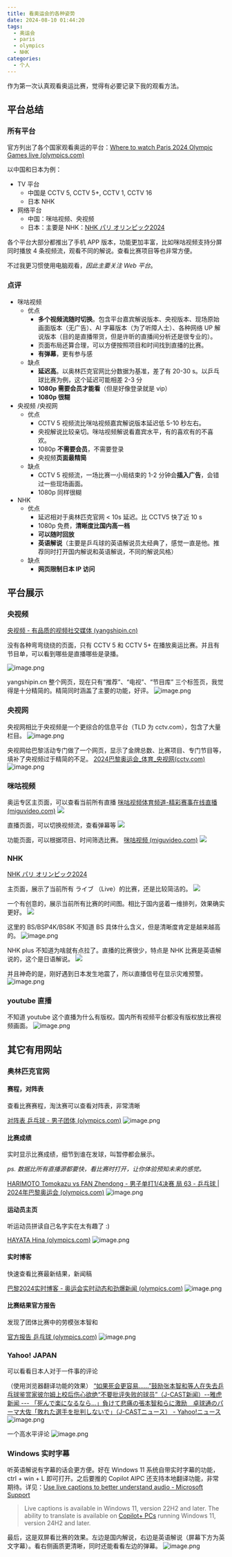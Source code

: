 ```yaml
---
title: 看奥运会的各种姿势
date: 2024-08-10 01:44:20
tags:
  - 奥运会
  - paris
  - olympics
  - NHK
categories:
  - 个人
---
```

作为第一次认真观看奥运比赛，觉得有必要记录下我的观看方法。
## 平台总结

### 所有平台

官方列出了各个国家观看奥运的平台：[Where to watch Paris 2024 Olympic Games live (olympics.com)](https://olympics.com/en/paris-2024/where-to-watch-olympic-games-live)

以中国和日本为例：

- TV 平台
  - 中国是 CCTV 5, CCTV 5+, CCTV 1, CCTV 16
  - 日本 NHK
- 网络平台
  - 中国：咪咕视频、央视频
  - 日本：主要是 NHK：[NHK パリ オリンピック2024](https://www3.nhk.or.jp/sports/olympics/)

各个平台大部分都推出了手机 APP 版本，功能更加丰富，比如咪咕视频支持分屏同时播放 4 条视频流，观看不同的解说。查看比赛项目等也非常方便。

不过我更习惯使用电脑观看，*因此主要关注 Web 平台*。
### 点评

- 咪咕视频
  - 优点
    - **多个视频流随时切换**。包含平台嘉宾解说版本、央视版本、现场原始画面版本（无广告）、AI 字幕版本（为了听障人士）、各种网络 UP 解说版本（目的是直播带货，但是许昕的直播间分析还是很专业的）。
    - 页面布局还算合理，可以方便按照项目和时间找到直播的比赛。
    - **有弹幕**，更有参与感
  - 缺点
    - **延迟高**。以奥林匹克官网比分数据为基准，差了有 20-30 s。以乒乓球比赛为例，这个延迟可能相差 2-3 分
    - **1080p 需要会员才能看**（但是好像登录就是 vip）
    - **1080p 很糊**
- 央视频 /央视网
  - 优点
    - CCTV 5 视频流比咪咕视频嘉宾解说版本延迟低 5-10 秒左右。
    - 央视解说比较亲切。咪咕视频解说看嘉宾水平，有的喜欢有的不喜欢。
    - 1080p **不需要会员**，不需要登录
    - 央视频**页面最精简**
  - 缺点
    - CCTV 5 视频流，一场比赛一小局结束的 1-2 分钟会**插入广告**，会错过一些现场画面。
    - 1080p 同样很糊
- NHK
  - 优点
    - 延迟相对于奥林匹克官网 < 10s 延迟。比 CCTV5 快了近 10 s
    - 1080p 免费，**清晰度比国内高一档**
    - **可以随时回放**
    - **英语解说**（主要是乒乓球的英语解说员太经典了，感觉一直是他。推荐同时打开国内解说和英语解说，不同的解说风格）
  - 缺点
    - **网页限制日本 IP 访问**

<!-- more -->

## 平台展示

### 央视频

[央视频 - 有品质的视频社交媒体 (yangshipin.cn)](https://www.yangshipin.cn/tv/home?pid=600001818)

没有各种弯弯绕绕的页面，只有 CCTV 5 和 CCTV 5+ 在播放奥运比赛。并且有节目单，可以看到哪些是直播哪些是录播。

![image.png](https://raw.githubusercontent.com/TheRainstorm/.image-bed/main/20240810011053.png)

yangshipin.cn 整个网页，现在只有“推荐”、“电视”、“节目库” 三个标签页，我觉得是十分精简的。精简同时涵盖了主要的功能，好评。
![image.png](https://raw.githubusercontent.com/TheRainstorm/.image-bed/main/20240810012754.png)

### 央视网

央视网相比于央视频是一个更综合的信息平台（TLD 为 cctv.com），包含了大量栏目。
![image.png](https://raw.githubusercontent.com/TheRainstorm/.image-bed/main/20240810013050.png)

央视网给巴黎活动专门做了一个网页，显示了金牌总数、比赛项目、专门节目等，填补了央视频过于精简的不足。
[2024巴黎奥运会_体育_央视网(cctv.com)](https://sports.cctv.com/Paris2024/index.shtml)
![image.png](https://raw.githubusercontent.com/TheRainstorm/.image-bed/main/20240810012129.png)

### 咪咕视频


奥运专区主页面，可以查看当前所有直播
[咪咕视频体育频道-精彩赛事在线直播 (miguvideo.com)](https://www.miguvideo.com/p/home/b37fce0673824257af2f4f0d0eee3d8f?from=migu&token=)
![](https://raw.githubusercontent.com/TheRainstorm/.image-bed/main/20240809164311.png)

直播页面，可以切换视频流，查看弹幕等
![](https://raw.githubusercontent.com/TheRainstorm/.image-bed/main/20240809164628.png)

功能页面，可以根据项目、时间筛选比赛。
[咪咕视频 (miguvideo.com)](https://www.miguvideo.com/mgs/website/prd/parisOlympicSchedule.html)
![](https://raw.githubusercontent.com/TheRainstorm/.image-bed/main/20240809164202.png)
### NHK

[NHK パリ オリンピック2024](https://www3.nhk.or.jp/sports/olympics/)

主页面，展示了当前所有 ライブ （Live）的比赛，还是比较简洁的。
![](https://raw.githubusercontent.com/TheRainstorm/.image-bed/main/20240809164047.png)

一个有创意的，展示当前所有比赛的时间图。相比于国内竖着一维排列，效果确实更好。
![](https://raw.githubusercontent.com/TheRainstorm/.image-bed/main/20240809164029.png)

这里的 BS/BSP4K/BS8K 不知道 BS 具体什么含义，但是清晰度肯定是越来越高的。
![image.png](https://raw.githubusercontent.com/TheRainstorm/.image-bed/main/20240810002448.png)

NHK plus 不知道为啥就有点拉了。直播的比赛很少，特点是 NHK 比赛是英语解说的，这个是日语解说。
![](https://raw.githubusercontent.com/TheRainstorm/.image-bed/main/20240809163921.png)

并且神奇的是，刚好遇到日本发生地震了，所以直播信号在显示灾难预警。
![image.png](https://raw.githubusercontent.com/TheRainstorm/.image-bed/main/20240810010652.png)

### youtube 直播

不知道 youtube 这个直播为什么有版权。国内所有视频平台都没有版权放比赛视频画面。
![image.png](https://raw.githubusercontent.com/TheRainstorm/.image-bed/main/20240805023747.png)

## 其它有用网站

### 奥林匹克官网

#### 赛程，对阵表

查看比赛赛程，淘汰赛可以查看对阵表，非常清晰

[对阵表 乒乓球 - 男子团体 (olympics.com)](https://olympics.com/zh/paris-2024/bracket/table-tennis/men-s-team)
![image.png](https://raw.githubusercontent.com/TheRainstorm/.image-bed/main/20240810002716.png)

#### 比赛成绩


实时显示比赛成绩，细节到谁在发球，叫暂停都会展示。

*ps. 数据比所有直播源都要快，看比赛时打开，让你体验预知未来的感觉。*

[HARIMOTO Tomokazu vs FAN Zhendong - 男子单打1/4决赛 局 63 - 乒乓球 | 2024年巴黎奥运会 (olympics.com)](https://olympics.com/zh/paris-2024/results/table-tennis/men-s-singles/qfnl000400--)
![image.png](https://raw.githubusercontent.com/TheRainstorm/.image-bed/main/20240810004422.png)
#### 运动员主页

听运动员拼读自己名字实在太有趣了 :)

[HAYATA Hina (olympics.com)](https://olympics.com/zh/paris-2024/athlete/hina-hayata_1931100)
![image.png](https://raw.githubusercontent.com/TheRainstorm/.image-bed/main/20240810004040.png)
#### 实时博客

快速查看比赛最新结果，新闻稿

[巴黎2024实时博客 - 奥运会实时动态和劲爆新闻 (olympics.com)](https://olympics.com/zh/paris-2024/live-updates)
![image.png](https://raw.githubusercontent.com/TheRainstorm/.image-bed/main/20240810003329.png)

#### 比赛结果官方报告

发现了团体比赛中的劳模张本智和

[官方报告 乒乓球 (olympics.com)](https://olympics.com/zh/paris-2024/reports/table-tennis/men-s-team)
![image.png](https://raw.githubusercontent.com/TheRainstorm/.image-bed/main/20240810003135.png)


### Yahoo! JAPAN

可以看看日本人对于一件事的评论

（使用浏览器翻译功能的效果）
[“如果死会更容易......”鼓励张本智和等人在失去乒乓球鉴赏家彼尔姆上校后伤心欲绝“不要批评失败的球员”（J-CAST新闻）--雅虎新闻 --- 「死んで楽になるなら...」負けて悲痛の張本智和らに激励　卓球通のパーマ大佐「敗れた選手を批判しないで」（J-CASTニュース） - Yahoo!ニュース](https://news.yahoo.co.jp/articles/88dc445637d78490e6aad4b77a06250810316101)
![image.png](https://raw.githubusercontent.com/TheRainstorm/.image-bed/main/20240810005510.png)

一个高水平评论
![image.png](https://raw.githubusercontent.com/TheRainstorm/.image-bed/main/20240810005602.png)

### Windows 实时字幕

听英语解说有字幕的话会更方便。好在 Windows 11 系统自带实时字幕的功能，ctrl + win + L 即可打开。之后要推的 Copilot AIPC 还支持本地翻译功能，非常期待。详见：[Use live captions to better understand audio - Microsoft Support](https://support.microsoft.com/en-us/windows/use-live-captions-to-better-understand-audio-b52da59c-14b8-4031-aeeb-f6a47e6055df)

> Live captions is available in Windows 11, version 22H2 and later. The ability to translate is available on [Copilot+ PCs](https://aka.ms/copilotpluspcs) running Windows 11, version 24H2 and later.

最后，这是双屏看比赛的效果。左边是国内解说，右边是英语解说（屏幕下方为英文字幕）。看右侧画质更清晰，同时还能看看左边的弹幕。
![image.png](https://raw.githubusercontent.com/TheRainstorm/.image-bed/main/20240810020828.png)
